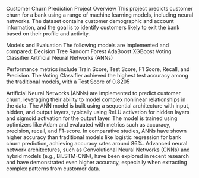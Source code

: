 Customer Churn Prediction
Project Overview
This project predicts customer churn for a bank using a range of machine learning models, including neural networks. 
The dataset contains customer demographic and account information, and the goal is to identify customers likely to exit the bank based on their profile and activity.

Models and Evaluation
The following models are implemented and compared:
Decision Tree
Random Forest
AdaBoost
XGBoost
Voting Classifier
Artificial Neural Networks (ANNs)

Performance metrics include Train Score, Test Score, F1 Score, Recall, and Precision.
The Voting Classifier achieved the highest test accuracy among the traditional models, with a Test Score of 0.8205

Artificial Neural Networks (ANNs) are implemented to predict customer churn, leveraging their ability to model complex nonlinear relationships in the data.
The ANN model is built using a sequential architecture with input, hidden, and output layers, typically using ReLU activation for hidden layers and sigmoid activation for the output layer. The model is trained using optimizers like Adam and evaluated with metrics such as accuracy, precision, recall, and F1-score.
In comparative studies, ANNs have shown higher accuracy than traditional models like logistic regression for bank churn prediction, achieving accuracy rates around 86%.
Advanced neural network architectures, such as Convolutional Neural Networks (CNNs) and hybrid models (e.g., BiLSTM-CNN), have been explored in recent research and have demonstrated even higher accuracy, especially when extracting complex patterns from customer data.
